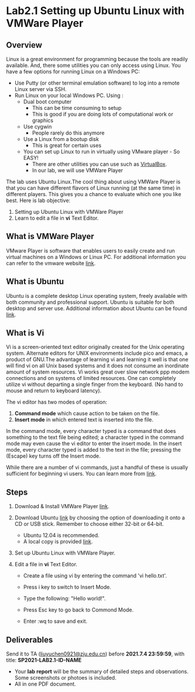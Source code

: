 # Lab2.1 Setting up Ubuntu Linux with VMWare Player

## Overview

Linux is a great environment for programming because the tools are readily available. And, there some utilities you can only  access using Linux. You have a few options for running Linux on a  Windows PC:                

- Use Putty (or other terminal emulation software) to log into a remote Linux server via SSH.
- Run Linux on your local Windows PC. Using :                         
  - Dual boot computer                             
    - This can be time consuming to setup
    - This is good if you are doing lots of computational work or graphics
  - Use cygwin                             
    - People rarely do this anymore
  - Use a Linux from a bootup disk                             
    - This is great for certain uses
  - You can set up Linux to run in virtually using VMware player -  So EASY!                             
    - There are other utilities you can use such as [VirtualBox](https://www.virtualbox.org/).
    - In our lab, we will use VMWare Player

The lab uses Ubuntu Linux.The cool thing about using  VMWare Player is that you can have different flavors of Linux running  (at the same time) in different players. This gives you a chance to  evaluate which one you like best. Here is lab objective:

1. Setting up Ubuntu Linux with VMWare Player
2. Learn to edit a file in **vi** Text Editor.                

## What is VMWare Player

VMware Player is software that enables users to easily  create and run virtual machines on a Windows or Linux PC. For additional information you can refer to the vmware website [link](http://www.vmware.com/products/player/faqs.html).                

## What is Ubuntu

Ubuntu is a complete desktop Linux operating system,  freely available with both community and professional support. Ubuntu is suitable for both desktop and server use. Additional information about  Ubuntu can be found [link](https://help.ubuntu.com/12.04/installation-guide/i386/what-is-ubuntu.html).

## What is Vi

Vi is a screen-oriented text editor originally  created for the Unix operating system. Alternate editors for UNIX  environments include pico and emacs, a product of GNU.The advantage of  learning vi and learning it well is that one will find vi on all Unix  based systems and it does not consume an inordinate amount of system  resources. Vi works great over slow network ppp modem connections and on systems of limited resources. One can completely utilize vi without  departing a single finger from the keyboard. (No hand to mouse and  return to keyboard latency). 

The vi editor has two modes of operation:

1. **Command mode** which cause action to be taken on the file.
2. **Insert mode** in which entered text is inserted into the file.

In the command mode, every character typed is a  command that does something to the text file being edited; a character  typed in the command mode may even cause the vi editor to enter the  insert mode. In the insert mode, every character typed is added to the  text in the file; pressing the  (Escape) key turns off the Insert mode.

While there are a number of vi commands, just a  handful of these is usually sufficient for beginning vi users. You can  learn more from [link](http://www.cs.colostate.edu/helpdocs/vi.html).                

## Steps

1. Download & Install VMWare Player [link](https://my.vmware.com/web/vmware/free#desktop_end_user_computing/vmware_player/6_0).                

2. Download Ubuntu [link](http://www.ubuntu.com/download/desktop) by choosing the option of downloading it onto a CD or USB stick. Remember to choose either 32-bit or 64-bit.
   - Ubuntu 12.04 is recommended.
   - A local copy is provided [link](http://121.40.131.130/sec_prog_2021_summer/files/ubuntu-12.04.4-desktop-i386.zip).

3. Set up Ubuntu Linux with VMWare Player. 

4. Edit a file in **vi** Text Editor. 

   - Create a file using vi by entering the command 'vi hello.txt'.          

   - Press i key to switch to Insert Mode.
   
   - Type the following: "Hello world!".

   - Press Esc key to go back to Commond Mode.

   - Enter :wq to save and exit.

## Deliverables

Send it to TA ([liuyuchen0921@zju.edu.cn](mailto:liuyuchen0921@zju.edu.cn)) before **2021.7.4 23:59:59**, with title: **SP2021-LAB2.1-ID-NAME**

- Your **lab** **report** will be the summary of detailed steps and observations. Some                   screenshots or photoes is included.
- All in one PDF document.